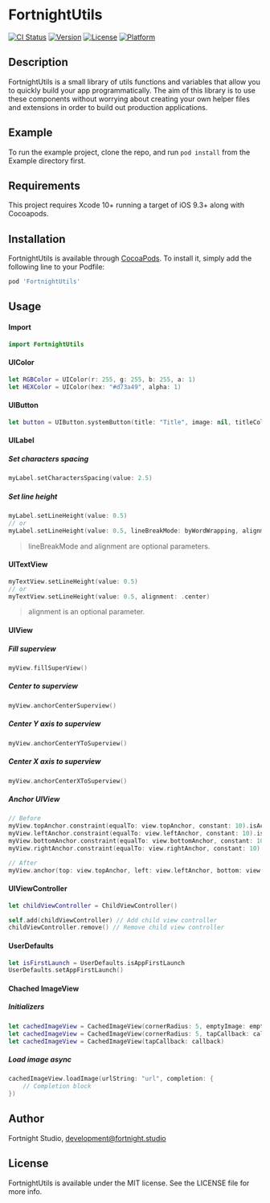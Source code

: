 # FortnightUtils

[![CI Status](https://img.shields.io/travis/andreatoso/FortnightUtils.svg?style=flat)](https://travis-ci.org/andreatoso/FortnightUtils)
[![Version](https://img.shields.io/cocoapods/v/FortnightUtils.svg?style=flat)](https://cocoapods.org/pods/FortnightUtils)
[![License](https://img.shields.io/cocoapods/l/FortnightUtils.svg?style=flat)](https://cocoapods.org/pods/FortnightUtils)
[![Platform](https://img.shields.io/cocoapods/p/FortnightUtils.svg?style=flat)](https://cocoapods.org/pods/FortnightUtils)

## Description
FortnightUtils is a small library of utils functions and variables that allow you to quickly build your app programmatically. The aim of this library is to use these components without worrying about creating your own helper files and extensions in order to build out production applications.

## Example

To run the example project, clone the repo, and run `pod install` from the Example directory first.

## Requirements

This project requires Xcode 10+ running a target of iOS 9.3+ along with Cocoapods.

## Installation

FortnightUtils is available through [CocoaPods](https://cocoapods.org). To install
it, simply add the following line to your Podfile:

```ruby
pod 'FortnightUtils'
```

## Usage

#### Import

```swift
import FortnightUtils
```

#### UIColor

```swift
let RGBColor = UIColor(r: 255, g: 255, b: 255, a: 1)
let HEXColor = UIColor(hex: "#d73a49", alpha: 1)
```

#### UIButton

```swift
let button = UIButton.systemButton(title: "Title", image: nil, titleColor: .red, font: nil, target: self, selector: #selector(buttonSelector))

```

#### UILabel
##### Set characters spacing
```swift
myLabel.setCharactersSpacing(value: 2.5)
```
##### Set line height
```swift
myLabel.setLineHeight(value: 0.5)
// or
myLabel.setLineHeight(value: 0.5, lineBreakMode: byWordWrapping, alignment: .center)
```
> lineBreakMode and alignment are optional parameters.

#### UITextView
```swift
myTextView.setLineHeight(value: 0.5)
// or
myTextView.setLineHeight(value: 0.5, alignment: .center)
```
> alignment is an optional parameter.

#### UIView
##### Fill superview
```swift
myView.fillSuperView()
```
##### Center to superview
```swift
myView.anchorCenterSuperview()
```
##### Center Y axis to superview
```swift
myView.anchorCenterYToSuperview()
```
##### Center X axis to superview
```swift
myView.anchorCenterXToSuperview()
```
##### Anchor UIView
```swift
// Before
myView.topAnchor.constraint(equalTo: view.topAnchor, constant: 10).isActive = true
myView.leftAnchor.constraint(equalTo: view.leftAnchor, constant: 10).isActive = true
myView.bottomAnchor.constraint(equalTo: view.bottomAnchor, constant: 10).isActive = true
myView.rightAnchor.constraint(equalTo: view.rightAnchor, constant: 10).isActive = true

// After
myView.anchor(top: view.topAnchor, left: view.leftAnchor, bottom: view.bottomAnchor, right: view.rightAnchor, topConstant: 10, leftConstant: 10, bottomConstant: 10, rightConstant: 10, widthConstant: 0, heightConstant: 0)
```

#### UIViewController
```swift
let childViewController = ChildViewController()

self.add(childViewController) // Add child view controller
childViewController.remove() // Remove child view controller
```

#### UserDefaults
```swift
let isFirstLaunch = UserDefaults.isAppFirstLaunch
UserDefaults.setAppFirstLaunch()
```

#### Chached ImageView
##### Initializers
```swift
let cachedImageView = CachedImageView(cornerRadius: 5, emptyImage: emptyImage)
let cachedImageView = CachedImageView(cornerRadius: 5, tapCallback: callback)
let cachedImageView = CachedImageView(tapCallback: callback)
```
##### Load image async
```swift
cachedImageView.loadImage(urlString: "url", completion: {
    // Completion block
})
```

## Author

Fortnight Studio, development@fortnight.studio

## License

FortnightUtils is available under the MIT license. See the LICENSE file for more info.
